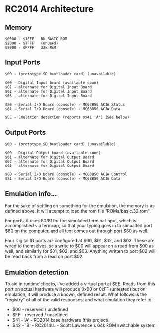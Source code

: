 # RC2014 Architecture

## Memory

    $0000 - $1FFF	8k BASIC ROM
    $2000 - $7FFF	(unused)
    $8000 - $FFFF	32k RAM


## Input Ports

    $00 - (prototype SD bootloader card) (unavailable)

    $00 - Digital Input board (available soon)
    $01 - alternate for Digital Input Board
    $02 - alternate for Digital Input Board
    $03 - alternate for Digital Input Board

    $80 - Serial I/O Board (console) - MC68B50 ACIA Status
    $81 - Serial I/O Board (console) - MC68B50 ACIA Data

    $EE - Emulation detection (reports 0x41 'A') (See below)


## Output Ports

    $00 - (prototype SD bootloader card) (unavailable)

    $00 - Digital Output board (available soon)
    $01 - alternate for Digital Output Board
    $02 - alternate for Digital Output Board
    $03 - alternate for Digital Output Board

    $80 - Serial I/O Board (console) - MC68B50 ACIA Control
    $81 - Serial I/O Board (console) - MC68B50 ACIA Data


## Emulation info...

For the sake of settling on something for the emulation, the memory
is as defined above. It will attempt to load the rom file
"ROMs/basic.32.rom".

For ports, it uses $80/$81 for the simulated terminal input, which
is accomplished via termcap, so that your typing goes in to simualted
port $80 on the computer, and all text comes out through port $80
as well.

Four Digital IO ports are configured at $00, $01, $02, and $03.
These are wired to themselves, so a write to $00 will appear on a
read from $00 as well, and similarly for $01, $02, and $03.  Anything
written to port $02 will be read back from a read on port $02.


## Emulation detection

To aid in runtime checks, I've added a virtual port at $EE.  Reads
from this port on actual hardware will produce 0x00 or 0xFF (untested)
but on emulation, it will produce a known, defined result.  What
follows is the "registry" of all of the valid responses, and what
emulation they refer to.

 - $00 - reserved / undefined
 - $FF - reserved / undefined
 - $41 - 'A' - RC2014 base hardware (this project)
 - $42 - 'B' - RC2014LL - Scott Lawrence's 64k ROM switchable system
